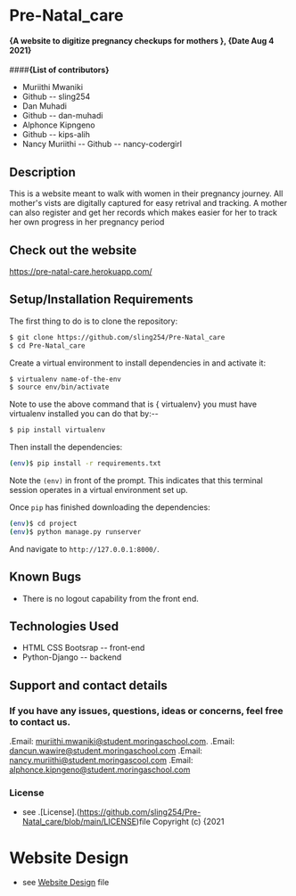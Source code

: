 # Pre-Natal_care
#### {A website to digitize pregnancy checkups for mothers }, {Date Aug 4 2021}
####**{List of contributors}**
- Muriithi Mwaniki
- Github -- sling254
- Dan Muhadi
- Github -- dan-muhadi
- Alphonce Kipngeno
- Github -- kips-alih
- Nancy Muriithi
-- Github -- nancy-codergirl
## Description
This is a website meant to walk with women in their pregnancy journey. All mother's vists are digitally  captured for easy retrival and tracking. 
A mother can also register and get her records which makes easier for her to track her own progress in her pregnancy period

## Check out the website
https://pre-natal-care.herokuapp.com/

## Setup/Installation Requirements

The first thing to do is to clone the repository:

```sh
$ git clone https://github.com/sling254/Pre-Natal_care
$ cd Pre-Natal_care
```

Create a virtual environment to install dependencies in and activate it:

```sh
$ virtualenv name-of-the-env
$ source env/bin/activate
```
Note to use the above command that is { virtualenv} you must have virtualenv installed you can do that by:--
```sh
$ pip install virtualenv 

```
Then install the dependencies:

```sh
(env)$ pip install -r requirements.txt
```
Note the `(env)` in front of the prompt. This indicates that this terminal
session operates in a virtual environment set up.

Once `pip` has finished downloading the dependencies:
```sh
(env)$ cd project
(env)$ python manage.py runserver
```
And navigate to `http://127.0.0.1:8000/`.



## Known Bugs
- There is no logout capability from the front end.

## Technologies Used
- HTML CSS Bootsrap -- front-end
- Python-Django -- backend

## Support and contact details
### If  you have any issues, questions, ideas or concerns, feel free to contact us.
.Email: muriithi.mwaniki@student.moringaschool.com.
.Email: dancun.wawire@student.moringaschool.com
.Email: nancy.muriithi@student.moringascool.com
.Email: alphonce.kipngeno@student.moringaschool.com

### License
* see .[License].(https://github.com/sling254/Pre-Natal_care/blob/main/LICENSE)file
Copyright (c) {2021
# Website Design
* see [Website Design](https://www.figma.com/file/ggJJI9Gpoi28g3RF2I1UX3/prenatal%2Fmaternal-care?node-id=0%3A1) file
